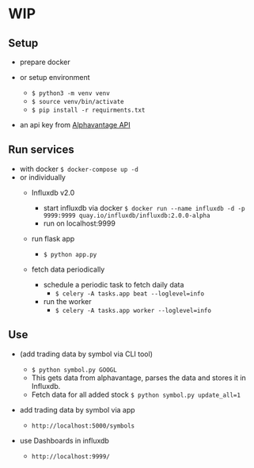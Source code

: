 # WIP

## Setup
* prepare docker
* or setup environment
    * `$ python3 -m venv venv`
    * `$ source venv/bin/activate`
    * `$ pip install -r requirments.txt`

* an api key from [Alphavantage API](https://www.alphavantage.co/documentation/)
       
## Run services 
* with docker `$ docker-compose up -d`
* or individually
    * Influxdb v2.0
        * start influxdb via docker `$ docker run --name influxdb -d -p 9999:9999 quay.io/influxdb/influxdb:2.0.0-alpha`
        * run on localhost:9999
        
    * run flask app
        * `$ python app.py`
    * fetch data periodically
        - schedule a periodic task to fetch daily data
            - `$ celery -A tasks.app beat --loglevel=info`
        - run the worker 
            - `$ celery -A tasks.app worker --loglevel=info` 
 
## Use 

* (add trading data by symbol via CLI tool)
    - `$ python symbol.py GOOGL`
    - This gets data from alphavantage, parses the data and stores it in Influxdb.
    - Fetch data for all added stock `$ python symbol.py update_all=1`
    
* add trading data by symbol via app
    - `http://localhost:5000/symbols`

* use Dashboards in influxdb
    - `http://localhost:9999/`
